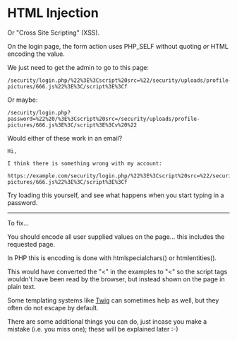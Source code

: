 
# HTML Injection

Or "Cross Site Scripting" (XSS).

On the login page, the form action uses PHP_SELF without quoting *or* HTML encoding the value.

We just need to get the admin to go to this page:

	/security/login.php/%22%3E%3Cscript%20src=%22/security/uploads/profile-pictures/666.js%22%3E%3C/script%3E%3Cf

Or maybe:

	/security/login.php?password=%22%20/%3E%3Cscript%20src=/security/uploads/profile-pictures/666.js%3E%3C/script%3E%3Cv%20%22

Would either of these work in an email?

	Hi,

	I think there is something wrong with my account:

	https://example.com/security/login.php/%22%3E%3Cscript%20src=%22/security/uploads/profile-pictures/666.js%22%3E%3C/script%3E%3Cf

Try loading this yourself, and see what happens when you start typing in a password.

---

To fix...

You should encode all user supplied values on the page... this includes the requested page.

In PHP this is encoding is done with htmlspecialchars() or htmlentities().

This would have converted the "<" in the examples to "&lt;" so the script tags wouldn't have been read by the browser, but instead shown on the page in plain text.

Some templating systems like [Twig](https://twig.sensiolabs.org/) can sometimes help as well, but they often do not escape by default.

There are some additional things you can do, just incase you make a mistake (i.e. you miss one); these will be explained later :-)
